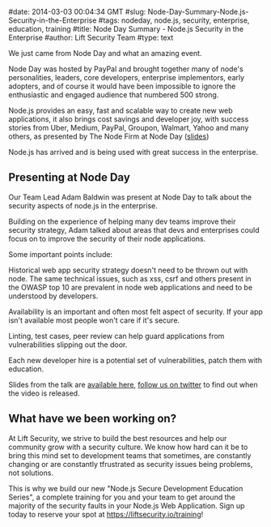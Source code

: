 #date: 2014-03-03 00:04:34 GMT
#slug: Node-Day-Summary-Node.js-Security-in-the-Enterprise
#tags: nodeday, node.js, security, enterprise, education, training
#title: Node Day Summary - Node.js Security in the Enterprise
#author: Lift Security Team
#type: text


We just came from Node Day and what an amazing event.

Node Day was hosted by PayPal and brought together many of node's personalities, leaders, core developers, enterprise implementors, early adopters, and of course it would have been impossible to ignore the enthusiastic and engaged audience that numbered 500 strong.

Node.js provides an easy, fast and scalable way to create new web applications, it also brings cost savings and developer joy, with success stories from Uber, Medium, PayPal, Groupon, Walmart, Yahoo and many others, as presented by The Node Firm at Node Day ([slides](http://www.slideshare.net/joemccann/the-business-case-for-node))

Node.js has arrived and is being used with great success in the enterprise.

## Presenting at Node Day
Our Team Lead Adam Baldwin was present at Node Day to talk about the security aspects of node.js in the enterprise.

Building on the experience of helping many dev teams improve their security strategy, Adam talked about areas that devs and enterprises could focus on to improve the security of their node applications.

Some important points include:

Historical web app security strategy doesn't need to be thrown out with node. The same technical issues, such as xss, csrf and others present in the OWASP top 10 are prevalent in node web applications and need to be understood by developers.

Availability is an important and often most felt aspect of security. If your app isn't available most people won't care if it's secure.

Linting, test cases, peer review can help guard applications from vulnerabilities slipping out the door.

Each new developer hire is a potential set of vulnerabilities, patch them with education. 

Slides from the talk are [available here](http://www.slideshare.net/evilpacket/node-day-enterprise-nodejs-security), [follow us on twitter](https://twitter.com/liftsecurity) to find out when the video is released.


## What have we been working on?
At Lift Security, we strive to build the best resources and help our community grow with a security culture. We know how hard can it be to bring this mind set to development teams that sometimes, are constantly changing or are constantly tfrustrated as security issues being problems, not solutions. 

This is why we build our new "Node.js Secure Development Education Series", a complete training for you and your team to get around the majority of the security faults in your Node.js Web Application. Sign up today to reserve your spot at https://liftsecurity.io/training!

